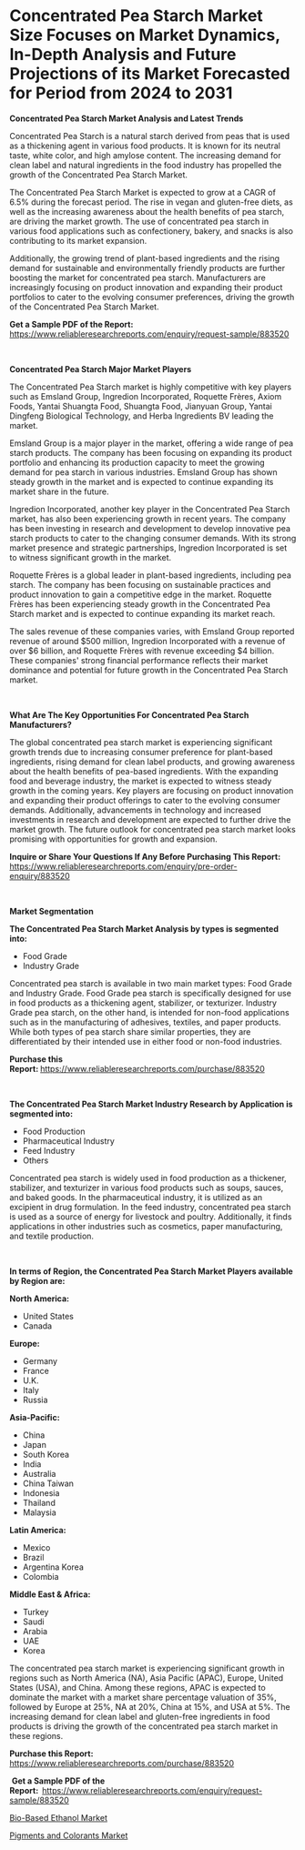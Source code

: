 <p><h1>Concentrated Pea Starch Market Size Focuses on Market Dynamics, In-Depth Analysis and Future Projections of its Market Forecasted for Period from 2024 to 2031</h1></p><p><strong>Concentrated Pea Starch Market Analysis and Latest Trends</strong></p>
<p><p>Concentrated Pea Starch is a natural starch derived from peas that is used as a thickening agent in various food products. It is known for its neutral taste, white color, and high amylose content. The increasing demand for clean label and natural ingredients in the food industry has propelled the growth of the Concentrated Pea Starch Market.</p><p>The Concentrated Pea Starch Market is expected to grow at a CAGR of 6.5% during the forecast period. The rise in vegan and gluten-free diets, as well as the increasing awareness about the health benefits of pea starch, are driving the market growth. The use of concentrated pea starch in various food applications such as confectionery, bakery, and snacks is also contributing to its market expansion.</p><p>Additionally, the growing trend of plant-based ingredients and the rising demand for sustainable and environmentally friendly products are further boosting the market for concentrated pea starch. Manufacturers are increasingly focusing on product innovation and expanding their product portfolios to cater to the evolving consumer preferences, driving the growth of the Concentrated Pea Starch Market.</p></p>
<p><strong>Get a Sample PDF of the Report:&nbsp;</strong> <a href="https://www.reliableresearchreports.com/enquiry/request-sample/883520">https://www.reliableresearchreports.com/enquiry/request-sample/883520</a></p>
<p>&nbsp;</p>
<p><strong>Concentrated Pea Starch Major Market Players</strong></p>
<p><p>The Concentrated Pea Starch market is highly competitive with key players such as Emsland Group, Ingredion Incorporated, Roquette Frères, Axiom Foods, Yantai Shuangta Food, Shuangta Food, Jianyuan Group, Yantai Dingfeng Biological Technology, and Herba Ingredients BV leading the market. </p><p>Emsland Group is a major player in the market, offering a wide range of pea starch products. The company has been focusing on expanding its product portfolio and enhancing its production capacity to meet the growing demand for pea starch in various industries. Emsland Group has shown steady growth in the market and is expected to continue expanding its market share in the future.</p><p>Ingredion Incorporated, another key player in the Concentrated Pea Starch market, has also been experiencing growth in recent years. The company has been investing in research and development to develop innovative pea starch products to cater to the changing consumer demands. With its strong market presence and strategic partnerships, Ingredion Incorporated is set to witness significant growth in the market.</p><p>Roquette Frères is a global leader in plant-based ingredients, including pea starch. The company has been focusing on sustainable practices and product innovation to gain a competitive edge in the market. Roquette Frères has been experiencing steady growth in the Concentrated Pea Starch market and is expected to continue expanding its market reach.</p><p>The sales revenue of these companies varies, with Emsland Group reported revenue of around $500 million, Ingredion Incorporated with a revenue of over $6 billion, and Roquette Frères with revenue exceeding $4 billion. These companies' strong financial performance reflects their market dominance and potential for future growth in the Concentrated Pea Starch market.</p></p>
<p>&nbsp;</p>
<p><strong>What Are The Key Opportunities For Concentrated Pea Starch Manufacturers?</strong></p>
<p><p>The global concentrated pea starch market is experiencing significant growth trends due to increasing consumer preference for plant-based ingredients, rising demand for clean label products, and growing awareness about the health benefits of pea-based ingredients. With the expanding food and beverage industry, the market is expected to witness steady growth in the coming years. Key players are focusing on product innovation and expanding their product offerings to cater to the evolving consumer demands. Additionally, advancements in technology and increased investments in research and development are expected to further drive the market growth. The future outlook for concentrated pea starch market looks promising with opportunities for growth and expansion.</p></p>
<p><strong>Inquire or Share Your Questions If Any Before Purchasing This Report:</strong> <a href="https://www.reliableresearchreports.com/enquiry/pre-order-enquiry/883520">https://www.reliableresearchreports.com/enquiry/pre-order-enquiry/883520</a></p>
<p>&nbsp;</p>
<p><strong>Market Segmentation</strong></p>
<p><strong>The Concentrated Pea Starch Market Analysis by types is segmented into:</strong></p>
<p><ul><li>Food Grade</li><li>Industry Grade</li></ul></p>
<p><p>Concentrated pea starch is available in two main market types: Food Grade and Industry Grade. Food Grade pea starch is specifically designed for use in food products as a thickening agent, stabilizer, or texturizer. Industry Grade pea starch, on the other hand, is intended for non-food applications such as in the manufacturing of adhesives, textiles, and paper products. While both types of pea starch share similar properties, they are differentiated by their intended use in either food or non-food industries.</p></p>
<p><strong>Purchase this Report:&nbsp;</strong><a href="https://www.reliableresearchreports.com/purchase/883520">https://www.reliableresearchreports.com/purchase/883520</a></p>
<p>&nbsp;</p>
<p><strong>The Concentrated Pea Starch Market Industry Research by Application is segmented into:</strong></p>
<p><ul><li>Food Production</li><li>Pharmaceutical Industry</li><li>Feed Industry</li><li>Others</li></ul></p>
<p><p>Concentrated pea starch is widely used in food production as a thickener, stabilizer, and texturizer in various food products such as soups, sauces, and baked goods. In the pharmaceutical industry, it is utilized as an excipient in drug formulation. In the feed industry, concentrated pea starch is used as a source of energy for livestock and poultry. Additionally, it finds applications in other industries such as cosmetics, paper manufacturing, and textile production.</p></p>
<p>&nbsp;</p>
<p><strong>In terms of Region, the Concentrated Pea Starch Market Players available by Region are:</strong></p>
<p>
    <p> <strong> North America: </strong>
        <ul>
            <li>United States</li>
            <li>Canada</li>
        </ul>
        </p> 
    <p> <strong> Europe: </strong>
        <ul>
            <li>Germany</li>
            <li>France</li>
            <li>U.K.</li>
            <li>Italy</li>
            <li>Russia</li>
        </ul>
        </p> 
    <p> <strong> Asia-Pacific: </strong>
        <ul>
            <li>China</li>
            <li>Japan</li>
            <li>South Korea</li>
            <li>India</li>
            <li>Australia</li>
            <li>China Taiwan</li>
            <li>Indonesia</li>
            <li>Thailand</li>
            <li>Malaysia</li>
        </ul>
        </p> 
    <p> <strong> Latin America: </strong>
        <ul>
            <li>Mexico</li>
            <li>Brazil</li>
            <li>Argentina Korea</li>
            <li>Colombia</li>
        </ul>
        </p> 
    <p> <strong> Middle East & Africa: </strong>
        <ul>
            <li>Turkey</li>
            <li>Saudi</li>
            <li>Arabia</li>
            <li>UAE</li>
            <li>Korea</li>
        </ul>
    </p>
    </p>
<p><p>The concentrated pea starch market is experiencing significant growth in regions such as North America (NA), Asia Pacific (APAC), Europe, United States (USA), and China. Among these regions, APAC is expected to dominate the market with a market share percentage valuation of 35%, followed by Europe at 25%, NA at 20%, China at 15%, and USA at 5%. The increasing demand for clean label and gluten-free ingredients in food products is driving the growth of the concentrated pea starch market in these regions.</p></p>
<p><strong>Purchase this Report: </strong><a href="https://www.reliableresearchreports.com/purchase/883520">https://www.reliableresearchreports.com/purchase/883520</a></p>
<p>&nbsp;<strong>Get a Sample PDF of the Report:&nbsp;&nbsp;</strong><a href="https://www.reliableresearchreports.com/enquiry/request-sample/883520">https://www.reliableresearchreports.com/enquiry/request-sample/883520</a></p>
<p><strong></strong></p>
<p><p><a href="https://summer-dogwood-3e9.notion.site/Bio-Based-Ethanol-Market-Research-Report-Provides-Critical-Insights-that-can-help-Shape-Business-Dev-3f946c3d06e544b1acd5c7d92c5ddaa0">Bio-Based Ethanol Market</a></p><p><a href="https://github.com/Sherrillcrooksxa8i18ucf2m/Market-Research-Report-List-1/blob/main/pigments-and-colorants-market.md">Pigments and Colorants Market</a></p></p>